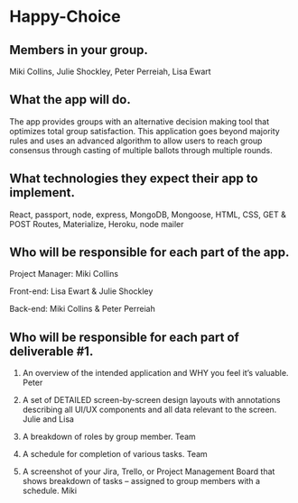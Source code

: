 # Happy-Choice

## Members in your group.
Miki Collins, Julie Shockley, Peter Perreiah, Lisa Ewart

##  What the app will do.
The app provides groups with an alternative decision making tool that optimizes total group satisfaction.  This application goes beyond majority rules and uses an advanced algorithm to allow users to reach group consensus through casting of multiple ballots through multiple rounds.  

## What technologies they expect their app to implement.
React, passport, node, express, MongoDB, Mongoose, HTML, CSS, GET & POST Routes, Materialize, Heroku, node mailer

## Who will be responsible for each part of the app.
Project Manager:  Miki Collins

Front-end:  Lisa Ewart & Julie Shockley

Back-end:  Miki Collins & Peter Perreiah

## Who will be responsible for each part of deliverable #1.
1. An overview of the intended application and WHY you feel it’s valuable.
Peter 

2. A set of DETAILED screen-by-screen design layouts with annotations describing all UI/UX components and all data relevant to the screen.
Julie  and Lisa

3. A breakdown of roles by group member.
Team

4. A schedule for completion of various tasks. 
Team

5. A screenshot of your Jira, Trello, or Project Management Board that shows breakdown of tasks – assigned to group members with a schedule.
Miki 
